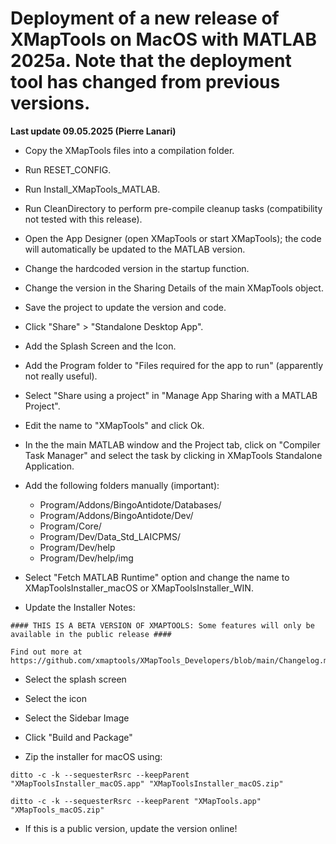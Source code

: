 # Deployment of a new release of XMapTools on MacOS with MATLAB 2025a. Note that the deployment tool has changed from previous versions.

__Last update 09.05.2025 (Pierre Lanari)__

- Copy the XMapTools files into a compilation folder.
- Run RESET_CONFIG.
- Run Install_XMapTools_MATLAB.
- Run CleanDirectory to perform pre-compile cleanup tasks (compatibility not tested with this release).
- Open the App Designer (open XMapTools or start XMapTools); the code will automatically be updated to the MATLAB version.

- Change the hardcoded version in the startup function.
- Change the version in the Sharing Details of the main XMapTools object. 
- Save the project to update the version and code.

- Click "Share" > "Standalone Desktop App". 
- Add the Splash Screen and the Icon.
- Add the Program folder to "Files required for the app to run" (apparently not really useful).
- Select "Share using a project" in "Manage App Sharing with a MATLAB Project".
- Edit the name to "XMapTools" and click Ok.

- In the the main MATLAB window and the Project tab, click on "Compiler Task Manager" and select the task by clicking in XMapTools Standalone Application. 
- Add the following folders manually (important): 
  - Program/Addons/BingoAntidote/Databases/
  - Program/Addons/BingoAntidote/Dev/
  - Program/Core/
  - Program/Dev/Data_Std_LAICPMS/
  - Program/Dev/help
  - Program/Dev/help/img
  
- Select "Fetch MATLAB Runtime" option and change the name to XMapToolsInstaller_macOS or XMapToolsInstaller_WIN.  

- Update the Installer Notes: 
```
#### THIS IS A BETA VERSION OF XMAPTOOLS: Some features will only be available in the public release ####

Find out more at https://github.com/xmaptools/XMapTools_Developers/blob/main/Changelog.md
```
  
- Select the splash screen
- Select the icon
- Select the Sidebar Image

- Click "Build and Package"

- Zip the installer for macOS using: 
```
ditto -c -k --sequesterRsrc --keepParent "XMapToolsInstaller_macOS.app" "XMapToolsInstaller_macOS.zip"
```
```
ditto -c -k --sequesterRsrc --keepParent "XMapTools.app" "XMapTools_macOS.zip"
```
- If this is a public version, update the version online!  
